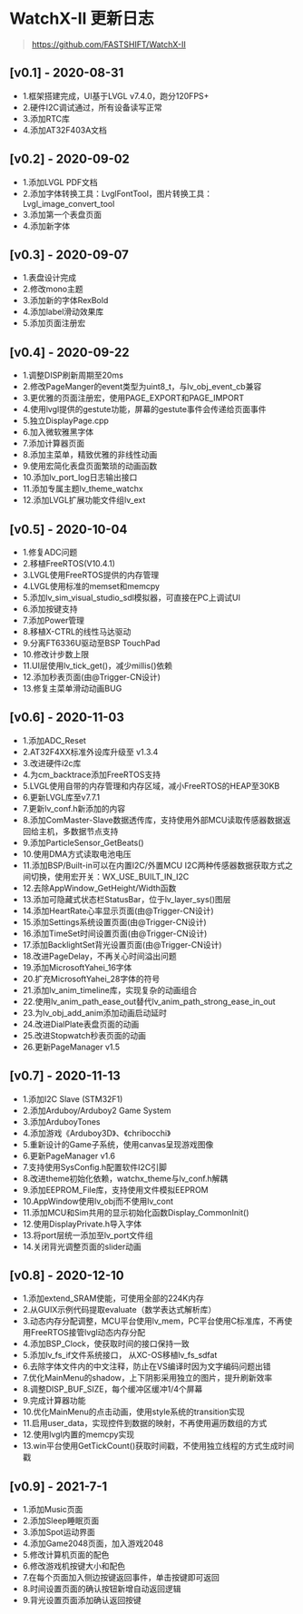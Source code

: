 # WatchX-II 更新日志
> https://github.com/FASTSHIFT/WatchX-II

## [v0.1] - 2020-08-31
* 1.框架搭建完成，UI基于LVGL v7.4.0，跑分120FPS+
* 2.硬件I2C调试通过，所有设备读写正常
* 3.添加RTC库
* 4.添加AT32F403A文档

## [v0.2] - 2020-09-02
* 1.添加LVGL PDF文档
* 2.添加字体转换工具：LvglFontTool，图片转换工具：Lvgl_image_convert_tool
* 3.添加第一个表盘页面
* 4.添加新字体

## [v0.3] - 2020-09-07
* 1.表盘设计完成
* 2.修改mono主题
* 3.添加新的字体RexBold
* 4.添加label滑动效果库
* 5.添加页面注册宏

## [v0.4] - 2020-09-22
 * 1.调整DISP刷新周期至20ms
 * 2.修改PageManger的event类型为uint8_t，与lv_obj_event_cb兼容
 * 3.更优雅的页面注册宏，使用PAGE_EXPORT和PAGE_IMPORT
 * 4.使用lvgl提供的gestute功能，屏幕的gestute事件会传递给页面事件
 * 5.独立DisplayPage.cpp
 * 6.加入微软雅黑字体
 * 7.添加计算器页面
 * 8.添加主菜单，精致优雅的非线性动画
 * 9.使用宏简化表盘页面繁琐的动画函数
 * 10.添加lv_port_log日志输出接口
 * 11.添加专属主题lv_theme_watchx
 * 12.添加LVGL扩展功能文件组lv_ext

## [v0.5] - 2020-10-04
 * 1.修复ADC问题
 * 2.移植FreeRTOS(V10.4.1)
 * 3.LVGL使用FreeRTOS提供的内存管理
 * 4.LVGL使用标准的memset和memcpy
 * 5.添加lv_sim_visual_studio_sdl模拟器，可直接在PC上调试UI
 * 6.添加按键支持
 * 7.添加Power管理
 * 8.移植X-CTRL的线性马达驱动
 * 9.分离FT6336U驱动至BSP TouchPad
 * 10.修改计步数上限
 * 11.UI层使用lv_tick_get()，减少millis()依赖
 * 12.添加秒表页面(由@Trigger-CN设计)
 * 13.修复主菜单滑动动画BUG

## [v0.6] - 2020-11-03
* 1.添加ADC_Reset
* 2.AT32F4XX标准外设库升级至 v1.3.4
* 3.改进硬件i2c库
* 4.为cm_backtrace添加FreeRTOS支持
* 5.LVGL使用自带的内存管理和内存区域，减小FreeRTOS的HEAP至30KB
* 6.更新LVGL库至v7.7.1
* 7.更新lv_conf.h新添加的内容
* 8.添加ComMaster-Slave数据透传库，支持使用外部MCU读取传感器数据返回给主机，多数据节点支持
* 9.添加ParticleSensor_GetBeats()
* 10.使用DMA方式读取电池电压
* 11.添加BSP/Built-in可以在内置I2C/外置MCU I2C两种传感器数据获取方式之间切换，使用宏开关：WX_USE_BUILT_IN_I2C
* 12.去除AppWindow_GetHeight/Width函数
* 13.添加可隐藏式状态栏StatusBar，位于lv_layer_sys()图层
* 14.添加HeartRate心率显示页面(由@Trigger-CN设计)
* 15.添加Settings系统设置页面(由@Trigger-CN设计)
* 16.添加TimeSet时间设置页面(由@Trigger-CN设计)
* 17.添加BacklightSet背光设置页面(由@Trigger-CN设计)
* 18.改进PageDelay，不再关心时间溢出问题
* 19.添加MicrosoftYahei_16字体
* 20.扩充MicrosoftYahei_28字体的符号
* 21.添加lv_anim_timeline库，实现复杂的动画组合
* 22.使用lv_anim_path_ease_out替代lv_anim_path_strong_ease_in_out
* 23.为lv_obj_add_anim添加动画启动延时
* 24.改进DialPlate表盘页面的动画
* 25.改进Stopwatch秒表页面的动画
* 26.更新PageManager v1.5

## [v0.7] - 2020-11-13
* 1.添加I2C Slave (STM32F1)
* 2.添加Arduboy/Arduboy2 Game System
* 3.添加ArduboyTones
* 4.添加游戏《Arduboy3D》、《chribocchi》
* 5.重新设计的Game子系统，使用canvas呈现游戏图像
* 6.更新PageManager v1.6
* 7.支持使用SysConfig.h配置软件I2C引脚
* 8.改进theme初始化依赖，watchx_theme与lv_conf.h解耦
* 9.添加EEPROM_File库，支持使用文件模拟EEPROM
* 10.AppWindow使用lv_obj而不使用lv_cont
* 11.添加MCU和Sim共用的显示初始化函数Display_CommonInit()
* 12.使用DisplayPrivate.h导入字体
* 13.将port层统一添加至lv_port文件组
* 14.关闭背光调整页面的slider动画

## [v0.8] - 2020-12-10
* 1.添加extend_SRAM使能，可使用全部的224K内存
* 2.从GUIX示例代码提取evaluate（数学表达式解析库）
* 3.动态内存分配调整，MCU平台使用lv_mem，PC平台使用C标准库，不再使用FreeRTOS接管lvgl动态内存分配
* 4.添加BSP_Clock，使获取时间的接口保持一致
* 5.添加lv_fs_if文件系统接口， 从XC-OS移植lv_fs_sdfat
* 6.去除字体文件内的中文注释，防止在VS编译时因为文字编码问题出错
* 7.优化MainMenu的shadow，上下阴影采用独立的图片，提升刷新效率
* 8.调整DISP_BUF_SIZE，每个缓冲区缓冲1/4个屏幕
* 9.完成计算器功能
* 10.优化MainMenu的点击动画，使用style系统的transition实现
* 11.启用user_data，实现控件到数据的映射，不再使用遍历数组的方式
* 12.使用lvgl内置的memcpy实现
* 13.win平台使用GetTickCount()获取时间戳，不使用独立线程的方式生成时间戳

## [v0.9] - 2021-7-1

* 1.添加Music页面
* 2.添加Sleep睡眠页面
* 3.添加Spot运动界面
* 4.添加Game2048页面，加入游戏2048
* 5.修改计算机页面的配色
* 6.修改游戏机按键大小和配色
* 7.在每个页面加入侧边按键返回事件，单击按键即可返回
* 8.时间设置页面的确认按钮新增自动返回逻辑
* 9.背光设置页面添加确认返回按键

